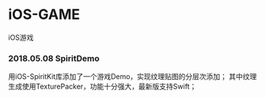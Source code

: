 # iOS-GAME
iOS游戏


### 2018.05.08 SpiritDemo
用iOS-SpiritKit库添加了一个游戏Demo，实现纹理贴图的分层次添加；
其中纹理生成使用TexturePacker，功能十分强大，最新版支持Swift；